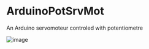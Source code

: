 # ArduinoPotSrvMot
An Arduino servomoteur controled with potentiometre

![image](https://github.com/Zerbaib/ArduinoPotSrvMot/assets/81523999/a62463b8-f70a-41af-955c-79141ac9e906)
